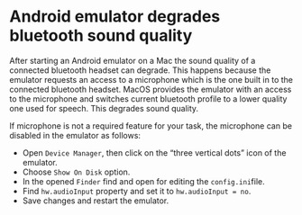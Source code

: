 # Android emulator degrades bluetooth sound quality

After starting an Android emulator on a Mac the sound quality of a connected bluetooth headset can degrade. This happens because the emulator requests an access to a microphone which is the one built in to the connected bluetooth headset. MacOS provides the emulator with an access to the microphone and switches current bluetooth profile to a lower quality one used for speech. This degrades sound quality.

If microphone is not a required feature for your task, the microphone can be disabled in the emulator as follows:

* Open `Device Manager`, then click on the “three vertical dots” icon of the emulator.
* Choose `Show On Disk` option.
* In the opened `Finder` find and open for editing the `config.ini`file.
* Find `hw.audioInput` property and set it to `hw.audioInput = no`.
* Save changes and restart the emulator.